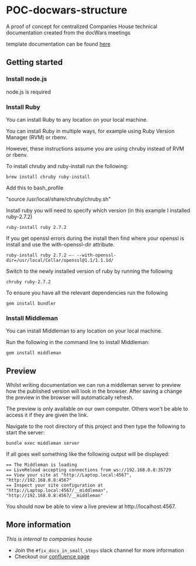 # POC-docwars-structure
A proof of concept for centralized Companies House technical documentation created from the docWars meetings

template documentation can be found [here](https://tdt-documentation.london.cloudapps.digital/#technical-documentation-template)

## Getting started
### Install node.js
node.js is required
### Install Ruby
You can install Ruby to any location on your local machine.

You can install Ruby in multiple ways, for example using Ruby Version Manager (RVM) or rbenv. 

However, these instructions assume you are using chruby instead of RVM or rbenv.

To install chruby and ruby-install run the following:
```
brew install chruby ruby-install
```    
Add this to bash_profile 

"source /usr/local/share/chruby/chruby.sh"

Install ruby you will need to specify which version (in this example I installed ruby-2.7.2)
```
ruby-install ruby 2.7.2
```    
If you get openssl errors during the install then find where your openssl is install and use the with-openssl-dir attribute. 
```
ruby-install ruby 2.7.2 —- --with-openssl-dir=/usr/local/Cellar/openssl@1.1/1.1.1d/
 ```   
Switch to the newly installed version of ruby by running the following
```
chruby ruby-2.7.2
```
To ensure you have all the relevant dependencies run the following
```
gem install bundler
```
### Install Middleman
You can install Middleman to any location on your local machine.

Run the following in the command line to install Middleman:
```
gem install middleman
```

## Preview

Whilst writing documentation we can run a middleman server to preview how the
published version will look in the browser. After saving a change the preview in
the browser will automatically refresh.

The preview is only available on our own computer. Others won't be able to
access it if they are given the link.

Navigate to the root directory of this project and then type the following to start the server:

```
bundle exec middleman server
```

If all goes well something like the following output will be displayed:

```
== The Middleman is loading
== LiveReload accepting connections from ws://192.168.0.8:35729
== View your site at "http://Laptop.local:4567", "http://192.168.0.8:4567"
== Inspect your site configuration at "http://Laptop.local:4567/__middleman", "http://192.168.0.8:4567/__middleman"
```

You should now be able to view a live preview at http://localhost:4567.

## More information

*This is internal to companies house*

- Join the `#fix_docs_in_small_steps` slack channel for more information
- Checkout our [confluence page](https://companieshouse.atlassian.net/wiki/spaces/DEV/pages/1729003595/Fix+our+Docs+Overview)





